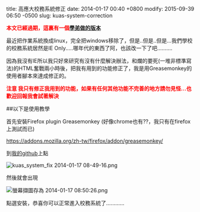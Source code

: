 title: 高應大校務系統修正
date: 2014-01-17 00:40 +0800
modify: 2015-09-39 06:50 -0500
slug: kuas-system-correction

**<font color=red>本文已經過期，這裏有一個[學弟做的版本](https://github.com/grapherd/kuas)</font>**

最近把作業系統換成linux，完全把windows移除了，但是..但是..但是...我們學校的校務系統居然是IE Only.....哪年代的東西了阿，也該改一下了吧..........

因為我沒有IE所以我只好來研究有沒有什麼解決辦法，和爛的要死(一堆非標準寫法)的HTML奮戰兩小時後，把我有用到的功能修正了，我是用Greasemonkey的使用者腳本來達成修正的。

**<font color=red>注意 我只有修正我用到的功能，如果有任何其他功能不完善的地方請勿見怪...也歡迎回報我會試著解決</font>**

##以下是使用教學
<!--more-->

首先安裝Firefox plugin Greasemonkey (好像chrome也有??，我只有在firefox上測試而已)

https://addons.mozilla.org/zh-tw/firefox/addon/greasemonkey/

到[我的github](https://github.com/mics8128/kuas_system_fix/blob/master/%E9%AB%98%E6%87%89%E5%A4%A7%E6%A0%A1%E5%8B%99%E7%B3%BB%E7%B5%B1fix.user.js)上點

![kuas_system_fix 2014-01-17 08-49-16.png](http://user-image.logdown.io/user/6349/blog/6343/post/175994/6EkshdpSczTwB0hCG4QM_kuas_system_fix%202014-01-17%2008-49-16.png)

然後就會出現

![螢幕擷圖存為 2014-01-17 08:50:26.png](http://user-image.logdown.io/user/6349/blog/6343/post/175994/H0J0cBRbTtaNSQbAYoij_%E8%9E%A2%E5%B9%95%E6%93%B7%E5%9C%96%E5%AD%98%E7%82%BA%202014-01-17%2008:50:26.png)

點選安裝，恭喜你可以正常進入校務系統了............


